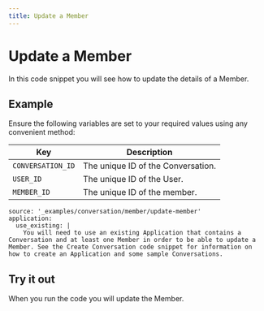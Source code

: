```yaml
---
title: Update a Member
---
```


# Update a Member

In this code snippet you will see how to update the details of a Member.

## Example

Ensure the following variables are set to your required values using any convenient method:

Key | Description
-- | --
`CONVERSATION_ID` | The unique ID of the Conversation.
`USER_ID` | The unique ID of the User.
`MEMBER_ID` | The unique ID of the member.

```code_snippets
source: '_examples/conversation/member/update-member'
application:
  use_existing: |
    You will need to use an existing Application that contains a Conversation and at least one Member in order to be able to update a Member. See the Create Conversation code snippet for information on how to create an Application and some sample Conversations.
```

## Try it out

When you run the code you will update the Member.
